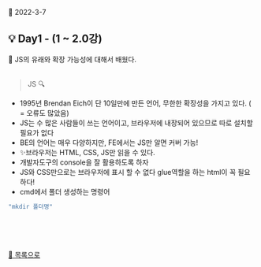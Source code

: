 📅 2022-3-7
## **💡 Day1 - (1 ~ 2.0강)**  

📑 JS의 유래와 확장 가능성에 대해서 배웠다.  
<br/>
> JS 🔍  

- 1995년 Brendan Eich이 단 10일만에 만든 언어, 무한한 확장성을 가지고 있다. ( = 오류도 많았음)
- JS는 수 많은 사람들이 쓰는 언어이고, 브라우저에 내장되어 있으므로 따로 설치할 필요가 없다
- BE의 언어는 매우 다양하지만, FE에서는 JS만 알면 커버 가능!
- ✨브라우저는 HTML, CSS, JS만 읽을 수 있다.   
- 개발자도구의 console을 잘 활용하도록 하자
- JS와 CSS만으로는 브라우저에 표시 할 수 없다 glue역할을 하는 html이 꼭 필요하다!
- cmd에서 폴더 생성하는 명령어  
```cmd
"mkdir 폴더명"
```
<br/>
<br/>
<br/>

[📌 목록으로](/README.md)
